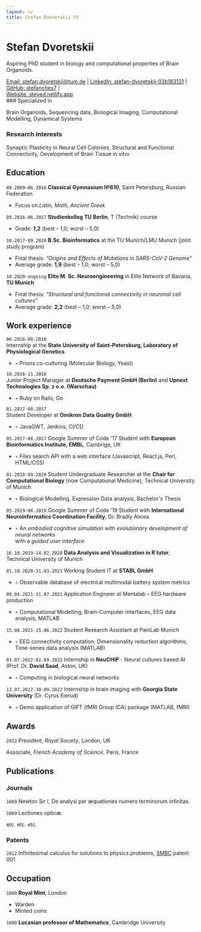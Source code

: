 ```yaml
---
layout: cv
title: Stefan Dvoretskii CV
---
```

# Stefan Dvoretskii
Aspiring PhD student in biology and computational properties of Brain Organoids.

<div id="webaddress">
<a href="stefan.dvoretskii@tum.de">Email: stefan.dvoretskii@tum.de</a>
| <a href="http://linkedin.com/stefan-dvoretskii-03b183131">LinkedIn: stefan-dvoretskii-03b183131</a>
  | <a href="https://github.com/stefanches7">GitHub: stefanches7</a>
  | <br> <a href="https://steved.netlify.app">Website: steved.netlify.app</a>
 </div>
### Specialized in

Brain Organoids, Sequencing data, Biological Imaging, Computational Modelling, Dynamical Systems


### Research interests

Synaptic Plasticity in Neural Cell Colonies, Structural and Functional Connectivity, Development of Brain Tissue in vitro


## Education

`09.2009–06.2016`
__Classical Gymnasium №610__, Saint Petersburg, Russian Federation
- Focus on _Latin, Math, Ancient Greek_

`09.2016-06.2017`
__Studienkolleg TU Berlin__, T (Technik) course
- Grade: __1,2__ (best – 1,0; worst – 5,0)

`10.2017-09.2020`
__B.Sc. Bioinformatics__ at the TU Munich/LMU Munich (joint study program)
- Final thesis: _“Origins and Effects of Mutations in SARS-CoV-2 Genome”_
- Average grade: __1,9__ (best – 1,0; worst – 5,0)

`10.2020-ongoing`
__Elite M. Sc. Neuroengineering__ in Elite Network of Bavaria, __TU Munich__
- Final thesis: _"Structural and functional connectivity in neuronal cell cultures"_
- Average grade: __2,2__ (best – 1,0; worst – 5,0)

## Work experience

`06.2016-08.2016`	
Internship at the __State University of Saint-Petersburg, Laboratory of Physiological Genetics__
- ◦ Prions co-culturing (Molecular Biology, Yeast)

`10.2016-11.2016`	
Junior Project Manager at __Deutsche Payment GmbH (Berlin)__ and __Upnext Technologies Sp. z o.o. (Warschau)__ 
- ◦ Ruby on Rails, Go

`01.2017-08.2017`	 
Student Developer at __Omikron Data Quality GmbH__ 
- ◦ JavaGWT, Jenkins, CI/CD

`05.2017-08.2017`
Google Summer of Code '17 Student with __European Bioinformatics Institute, EMBL__, Cambrige, UK
- ◦	Files search API with a web interface (Javascript, React.js, Perl, HTML/CSS)

`01.2018-09.2020`
Student Undergraduate Researcher at the __Chair for Computational Biology__ (now Computational Medicine), Technical University of Munich
- ◦	Biological Modelling, Expression Data analysis, Bachelor's Thesis

`05.2019-08.2019`
Google Summer of Code '19 Student with __International Neuroinformatics Coordination Facility__, Dr. Bradly Alicea
- ◦	An _embodied cognitive simulation_ with _evolutionary development of neural networks_ <br> with a _guided user interface_

`16.10.2019-14.02.2020`
__Data Analysis and Visualization in R tutor__, Technical University of Munich

`01.10.2020-31.03.2021`
Working Student IT at __STABL GmbH__
- ◦	Observable database of electrical multimodal battery system metrics	

`09.04.2021-31.07.2021`
Application Engineer at Mentalab – EEG hardware production 
- ◦ Computational Modelling, Brain-Computer Interfaces, EEG data analysis, MATLAB

`15.08.2021-15.06.2022`
Student Research Assistant at PainLab Munich
- ◦	EEG connectivity computation; Dimensionality reduction algorithms; Time-series data analysis (MATLAB)

`03.07.2022-02.09.2022`
Internship in __NeuCHiP__ - Neural cultures based AI (Prof. Dr. __David Saad__, Aston, UK)
- ◦	Computing in biological neural networks

`13.07.2022-30.09.2022`	
Internship in brain imaging with __Georgia State University__ (Dr. Cyrus Eierud)
- ◦	Demo application of GIFT (fMRI Group ICA) package (MATLAB, fMRI)


## Awards

`2012`
President, *Royal Society*, London, UK

Associate, *French Academy of Science*, Paris, France



## Publications

<!-- A list is also available [online](http://scholar.google.co.uk/citations?user=LTOTl0YAAAAJ) -->

### Journals

`1669`
Newton Sir I, De analysi per æquationes numero terminorum infinitas. 

`1669`
Lectiones opticæ.

etc. etc. etc.

### Patents

`2012`
Infinitesimal calculus for solutions to physics problems, [SMBC](http://www.techdirt.com/articles/20121011/09312820678/if-patents-had-been-around-time-newton.shtml) patent 001


## Occupation

`1600`
__Royal Mint__, London

- Warden
- Minted coins

`1600`
__Lucasian professor of Mathematics__, Cambridge University



<!-- ### Footer

Last updated: May 2013 -->


